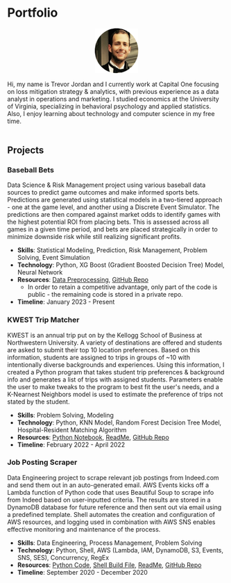 # Portfolio
<p align="center"><img src="./artifacts/fancy.png" alt="headshot" width="100"/></p>

Hi, my name is Trevor Jordan and I currently work at Capital One focusing on loss mitigation strategy & analytics, with previous experience as a data analyst in operations and marketing. I studied economics at the University of Virginia, specializing in behavioral psychology and applied statistics. Also, I enjoy learning about technology and computer science in my free time.
<br><br>

## Projects

### Baseball Bets
Data Science & Risk Management project using various baseball data sources to predict game outcomes and make informed sports bets. Predictions are generated using statistical models in a two-tiered approach - one at the game level, and another using a Discrete Event Simulator. The predictions are then compared against market odds to identify games with the highest potential ROI from placing bets. This is assessed across all games in a given time period, and bets are placed strategically in order to minimize downside risk while still realizing significant profits.
- **Skills**: Statistical Modeling, Prediction, Risk Management, Problem Solving, Event Simulation
- **Technology**: Python, XG Boost (Gradient Boosted Decision Tree) Model, Neural Network
- **Resources**: [Data Preprocessing](https://github.com/tsj7ww/baseball-public/blob/main/preprocess.ipynb), [GitHub Repo](https://github.com/tsj7ww/baseball-public)
  - In order to retain a competitive advantage, only part of the code is public - the remaining code is stored in a private repo.
- **Timeline**: January 2023 - Present

### KWEST Trip Matcher
KWEST is an annual trip put on by the Kellogg School of Business at Northwestern University. A variety of destinations are offered and students are asked to submit their top 10 location preferences. Based on this information, students are assigned to trips in groups of ~10 with intentionally diverse backgrounds and experiences. Using this information, I created a Python program that takes student trip preferences & background info and generates a list of trips with assigned students. Parameters enable the user to make tweaks to the program to best fit the user's needs, and a K-Nearnest Neighbors model is used to estimate the preference of trips not stated by the student.
- **Skills**: Problem Solving, Modeling
- **Technology**: Python, KNN Model, Random Forest Decision Tree Model, Hospital-Resident Matching Algorithm
- **Resources**: [Python Notebook](https://github.com/tsj7ww/kwest/blob/main/main.ipynb), [ReadMe](https://github.com/tsj7ww/kwest#readme), [GitHub Repo](https://github.com/tsj7ww/kwest)
- **Timeline**: February 2022 - April 2022

### Job Posting Scraper
Data Engineering project to scrape relevant job postings from Indeed.com and send them out in an auto-generated email. AWS Events kicks off a Lambda function of Python code that uses Beautiful Soup to scrape info from Indeed based on user-inputted criteria. The results are stored in a DynamoDB database for future reference and then sent out via email using a predefined template. Shell automates the creation and configuration of AWS resources, and logging used in combination with AWS SNS enables effective monitoring and maintenance of the process.
- **Skills**: Data Engineering, Process Management, Problem Solving
- **Technology**: Python, Shell, AWS (Lambda, IAM, DynamoDB, S3, Events, SNS, SES), Concurrency, RegEx
- **Resources**: [Python Code](https://github.com/tsj7ww/indeed/blob/main/src/main.py), [Shell Build File](https://github.com/tsj7ww/indeed/blob/main/build.sh), [ReadMe](https://github.com/tsj7ww/indeed#readme), [GitHub Repo](https://github.com/tsj7ww/indeed)
- **Timeline**: September 2020 - December 2020
